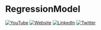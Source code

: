 # RegressionModel
[![YouTube](https://img.shields.io/badge/AnalyticalHarry-red?style=for-the-badge&logo=youtube&logoColor=white)](https://www.youtube.com/@AnalyticalHarry)
[![Website](https://img.shields.io/badge/topmate.io-AnalyticalHarry-blue?style=for-the-badge&logo=web)](https://topmate.io/analyticalharry)
[![LinkedIn](https://img.shields.io/badge/LinkedIn-AnalyticalHarry-blue?style=for-the-badge&logo=linkedin)](https://www.linkedin.com/in/analyticalharry/)
[![Twitter](https://img.shields.io/badge/Twitter-AnalyticalHarry-blue?style=for-the-badge&logo=twitter)](https://twitter.com/AnalyticalHarry)
